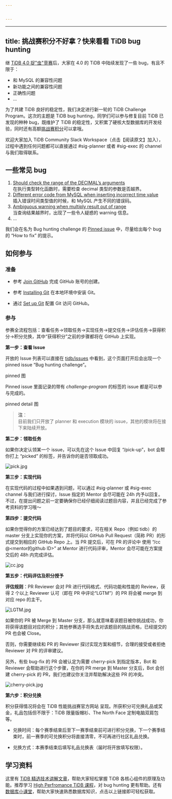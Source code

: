 ```yaml
---


---
```


<hr>
<h2 id="title-挑战赛积分不好拿？快来看看-tidb-bug-hunting">title: 挑战赛积分不好拿？快来看看 TiDB bug hunting</h2>
<p>继 <a href="https://mp.weixin.qq.com/s/_l_wLW2IVnrYTHVvZjR1FA">TiDB 4.0 捉"虫"竞赛</a>后，大家在 4.0 的 TiDB 中陆续发现了一些 bug，有且不限于：</p>
<ul>
<li>和 MySQL 的兼容性问题</li>
<li>新功能之间的兼容性问题</li>
<li>正确性问题</li>
<li>…</li>
</ul>
<p>为了共建 TiDB 良好的稳定性，我们决定进行新一轮的 TiDB Challenge Program。这次的主题是 TiDB bug hunting，同学们可以参与修复目前 TiDB 已发现的种种 bug，既维护了 TiDB 的稳定性，又积累了硬核大型数据库的开发经验，同时还有高额<a href="https://mp.weixin.qq.com/s/_l_wLW2IVnrYTHVvZjR1FA">挑战赛积分</a>可以拿哦。</p>
<p>欢迎大家加入 TiDB Community Slack Workspace（点击【阅读原文】加入），过程中遇到任何问题都可以直接通过 #sig-planner 或者 #sig-exec 的 channel 与我们取得联系。</p>
<h2 id="一些常见-bug">一些常见 bug</h2>
<ol>
<li><a href="https://github.com/pingcap/tidb/issues/11193">Should check the range of the DECIMAL’s arguments</a><br>
在执行类型转化函数时，需要检查 decimal 类型的参数是否越界。</li>
<li><a href="https://github.com/pingcap/tidb/issues/20207">Different error code from MySQL when inserting incorrect time value</a><br>
插入错误时间类型值的时候，和 MySQL 产生不同的错误码。</li>
<li><a href="https://github.com/pingcap/tidb/issues/17993">Ambiguous warning when multiply result out of range</a><br>
当查询结果越界时，出现了一些令人疑惑的 warning 信息。</li>
<li>…</li>
</ol>
<p>我们会在名为 Bug hunting challenge 的 <a href="https://github.com/pingcap/tidb/issues/pinnedissuenumber">Pinned issue</a> 中，尽量给出每个 bug 的 “How to fix” 的提示。</p>
<h2 id="如何参与">如何参与</h2>
<h3 id="准备">准备</h3>
<ul>
<li>
<p>参考 <a href="https://github.com/join">Join GitHub</a> 完成 GitHub 账号的创建。</p>
</li>
<li>
<p>参考 <a href="https://git-scm.com/book/en/v2/Getting-Started-Installing-Git/">Installing Git</a> 在本地环境中安装 Git。</p>
</li>
<li>
<p>通过 <a href="https://git-scm.com/book/en/v2/Getting-Started-First-Time-Git-Setup">Set up Git</a> 配置 Git 访问 GitHub。</p>
</li>
</ul>
<h3 id="参与">参与</h3>
<p>参赛全流程包括：查看任务-&gt;领取任务-&gt;实现任务-&gt;提交任务-&gt;评估任务-&gt;获得积分-&gt;积分兑换，其中“获得积分”之前的步骤都将在 GitHub 上实现。</p>
<p><strong>第一步：查看 Issue</strong></p>
<p>开放的 Issue 列表可以直接在 <a href="https://github.com/pingcap/tidb/issues">tidb/issues</a> 中看到，这个页面打开后会出现一个 pinned issue “Bug hunting challenge”。</p>
<p>pinned 图</p>
<p>Pinned issue 里面记录的带有 <em>challenge-program</em> 的标签的 issue 都是可以参与完成的。</p>
<p>pinned detail 图</p>
<blockquote>
<p><strong>注</strong>：<br>
目前我们只开放了 planner 和 execution 模块的 issue，其他的模块将在接下来陆续开放。</p>
</blockquote>
<p><strong>第二步：领取任务</strong></p>
<p>如果你决定认领某一个 issue，可以先在这个 Issue 中回复 “/pick-up”，bot 会帮你打上 “picked” 的标签，并告诉你的是否领取成功。</p>
<p><img src="https://i.loli.net/2020/11/03/gDM8y19AQOUTX2m.jpg" alt="pick.jpg"></p>
<p><strong>第三步：实现代码</strong></p>
<p>在实现代码的过程中如果遇到问题，可以通过 #sig-planner 或 #sig-exec channel 与我们进行探讨，Issue 指定的 Mentor 会尽可能在 24h 内予以回复。不过，在提出问题之前一定要确保你已经仔细阅读过题目内容，并且已经完成了参考资料的学习哦～</p>
<p><strong>第四步：提交代码</strong></p>
<p>如果你觉得你的方案已经达到了题目的要求，可在相关 Repo（例如 tidb）的 master 分支上实现你的方案，并将代码以 GitHub Pull Request（简称 PR）的形式提交到相应的 GitHub Repo 上。当 PR 提交后，可在 PR 的评论中 使用 “/cc @&lt;mentor的github ID&gt;” at Mentor 进行代码评审，Mentor 会尽可能在方案提交后的 48h 内完成评估。</p>
<p><img src="https://i.loli.net/2020/11/03/lMxoAuDvWzpm352.jpg" alt="cc.jpg"></p>
<p><strong>第五步：代码评估及积分授予</strong></p>
<p><strong>评估规则</strong>：PR Reviewer 会对 PR 进行代码格式、代码功能和性能的 Review，获得 2 个以上 Reviewer 认可（即在 PR 中评论“LGTM”）的 PR 将会被 merge 到对应 repo 的主干。</p>
<p><img src="https://i.loli.net/2020/11/03/jWk7O492CRfHJlD.jpg" alt="LGTM.jpg"></p>
<p>如果你的 PR 被 Merge 到 Master 分支，那么就意味着该题目被你挑战成功，你将获得该题目对应的积分；其他参赛选手将失去对该题目的挑战资格，已经提交的 PR 也会被 Close。</p>
<p>否则，你需要继续和 PR 的 Reviewer 探讨实现方案和细节，合理的接受或者拒绝 Reviewer 对 PR 的评审建议。</p>
<p>另外，有些 bug-fix 的 PR 会被认定为需要 cherry-pick 到指定版本，Bot 和 Reviewer 会帮助进行这个步骤，在你的 PR merge 到 Master 分支后，Bot 会创建 cherry-pick 的 PR，我们也建议你关注并帮助解决这些 PR 的冲突。</p>
<p><img src="https://i.loli.net/2020/11/03/urO1axqjtUWyJT3.jpg" alt="cherry-pick.jpg"></p>
<p><strong>第六步：积分兑换</strong></p>
<p>积分获得情况将会在  TiDB 性能挑战赛官方网站  呈现。所获积分可兑换礼品或奖金，礼品包括但不限于：TiDB 限量版帽衫、The North Face 定制电脑双肩包等。</p>
<ul>
<li>
<p>兑换时间：每个赛季结束后至下一赛季结束前可进行积分兑换，下一个赛季结束时，前一赛季的可兑换积分将直接清零，不可再进行社区礼品兑换。</p>
</li>
<li>
<p>兑换方式：本赛季结束后填写礼品兑换表（届时将开放填写权限）。</p>
</li>
</ul>
<h2 id="学习资料">学习资料</h2>
<p>这里有 <a href="https://github.com/pingcap/presentations/blob/master/hackathon-2019/reference-document-of-hackathon-2019.md">TiDB 精选技术讲解文章</a>，帮助大家轻松掌握 TiDB 各核心组件的原理及功能。推荐学习 <a href="https://space.bilibili.com/86485707/channel/detail?cid=145009">High Perfromance TiDB 课程</a>，对 bug hunting 更有帮助。还有 <a href="https://github.com/pingcap/awesome-database-learning">数据库小课堂</a>，帮助大家快速熟悉数据库知识，点击以上链接即可轻松获取。</p>

